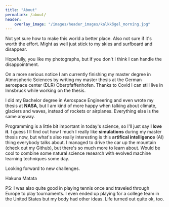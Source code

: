```yaml
---
title: "About"
permalink: /about/
header: 
    overlay_image: "/images/header_images/kalkkögel_morning.jpg"
---
```


Not yet sure how to make this world a better place. Also not sure if it's worth the effort. Might as well just stick to my skies and surfboard and disappear. 

Hopefully, you like my photographs, but if you don't I think I can handle the disappointment.

On a more serious notice I am currently finishing my master degree in Atmospheric Sciences by writing my master thesis at the German aerospace center (DLR) Oberpfaffenhofen. Thanks to Covid I can still live in Innsbruck while working on the thesis.

I did my Bachelor degree in Aerospace Engineering and even wrote my thesis at **NASA**, but I am kind of more happy when talking about climate, glaciers and waves, instead of rockets or airplanes. Everything else is the same anyway.

Programming is a little bit important in today's science, so I'll just say **I love it**. I guess I ll find out how I much I really like **simulations** during my master thesis now, but what's also really interesting is this **artifical intelligence** (AI) thing everybody talks about. I managed to drive the car up the mountain (check out my Github), but there's so much more to learn about. Would be cool to combine some natural science research with evolved machine learning techniques some day.

Looking forward to new challenges.

Hakuna Matata

PS: I was also quite good in playing tennis once and traveled through Europe to play tournaments. I even ended up playing for a college team in the United States but my body had other ideas. Life turned out quite ok, too. 


<!--

Looking forward to new adventures life is about to deliver.

// well .. if you came here to hear storys about getting lost in a snowstorm, riding bikes on 5000m or sharing tracks with wolves and bears ... I have to dissapoint you. You'll only get those storys sitting next to a campfire, on the chairlift or when sharing a cup of tea, waiting for the storm to clear.

But for now ... I'm basically just a kid in his mid-twenties, with a camera, a van, a pair of skies and a bike. I attended Akademie für angewandte Fotografie in Graz a few years ago, and got the chance to work as an assistant for some of my biggest idols when it comes to photography. I shomehow managed to get a Bachelor degree ein Sports Engineering somewhere in between ... don't ask me how. 

To be honest, I'm just doing what I love. Well, there are actually not many things that make me happy the way photography does. Even after living my dream for a few years now, travelling to so many stunning places ... getting that one shot still sends me shiver. And maybe ... maybe people can see that in my pictures. Or ... that's at least what I hope.

-->
